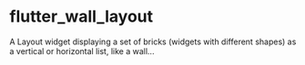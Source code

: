 # flutter_wall_layout
A Layout widget displaying a set of bricks (widgets with different shapes) as a vertical or horizontal list, like a wall...
